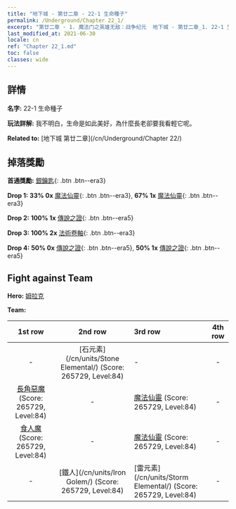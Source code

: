 ```yaml
---
title: "地下城 - 第廿二章 - 22-1 生命種子"
permalink: /Underground/Chapter 22_1/
excerpt: "第廿二章 - 1. 魔法门之英雄无敌：战争纪元  地下城 - 第廿二章_1. 22-1 生命種子"
last_modified_at: 2021-06-30
locale: cn
ref: "Chapter 22_1.md"
toc: false
classes: wide
---
```


## 詳情

 **名字:** 22-1 生命種子

 **玩法詳解:**       我不明白，生命是如此美好，為什麼長老卻要我看輕它呢。

 **Related to:** [地下城 第廿二章](/cn/Underground/Chapter 22/)

## 掉落獎勵

 **首通獎勵:** [銀鑰匙](/cn/Items/con_693/){: .btn .btn--era3}

 **Drop 1:** **33% 0x** [魔法仙靈](/cn/Items/unt_262/){: .btn .btn--era3}, **67% 1x** [魔法仙靈](/cn/Items/unt_262/){: .btn .btn--era3}

 **Drop 2:** **100% 1x** [傳說之證](/cn/Items/mat_88/){: .btn .btn--era5}

 **Drop 3:** **100% 2x** [法術卷軸](/cn/Items/con_694/){: .btn .btn--era3}

 **Drop 4:** **50% 0x** [傳說之證](/cn/Items/mat_81/){: .btn .btn--era5}, **50% 1x** [傳說之證](/cn/Items/mat_81/){: .btn .btn--era5}


## Fight against Team
 **Hero:** [姆拉克](/cn/heroes/Mullich/)

 **Team:**


  | 1st row | 2nd row | 3rd row | 4th row |
  |:----:|:----:|:----|:----:|
  | - | [石元素](/cn/units/Stone Elemental/) (Score: 265729, Level:84)  | - | - |
  | [長角惡魔](/cn/units/Demon/) (Score: 265729, Level:84)  | - | [魔法仙靈](/cn/units/Sprite/) (Score: 265729, Level:84)  | - |
  | [食人魔](/cn/units/Ogre/) (Score: 265729, Level:84)  | - | [魔法仙靈](/cn/units/Sprite/) (Score: 265729, Level:84)  | - |
  | - | [鐵人](/cn/units/Iron Golem/) (Score: 265729, Level:84)  | [雷元素](/cn/units/Storm Elemental/) (Score: 265729, Level:84)  | - |


